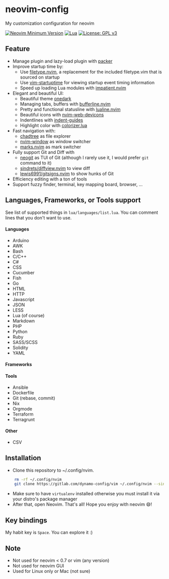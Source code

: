 # neovim-config

My customization configuration for neovim

[![Neovim Minimum Version](https://img.shields.io/badge/Neovim-0.7-blue?style=flat-square\&logo=Neovim\&logoColor=white)](https://github.com/neovim/neovim)
[![Lua](https://img.shields.io/badge/Made%20with%20Lua-blue.svg?style=flat-square\&logo=lua)](https://lua.org)
[![License: GPL v3](https://img.shields.io/badge/License-GPLv3-blue.svg)](https://www.gnu.org/licenses/gpl-3.0)

## Feature

* Manage plugin and lazy-load plugin with [packer](https://github.com/wbthomason/packer.nvim)
* Improve startup time by:
  * Use [filetype.nvim](https://github.com/nathom/filetype.nvim), a replacement for
    the included filetype.vim that is sourced on startup
  * Use [vim-startuptime](https://github.com/dstein64/vim-startuptime) for viewing
    startup event timing information
  * Speed up loading Lua modules with [impatient.nvim](https://github.com/lewis6991/impatient.nvim)
* Elegant and beautiful UI:
  * Beautiful theme [onedark](https://github.com/navarasu/onedark.nvim)
  * Managing tabs, buffers with [bufferline.nvim](https://github.com/akinsho/bufferline.nvim)
  * Pretty and functional statusline with [lualine.nvim](https://github.com/nvim-lualine/lualine.nvim)
  * Beautiful icons with [nvim-web-devicons](https://github.com/kyazdani42/nvim-web-devicons)
  * Indentlines with [indent-guides](https://github.com/glepnir/indent-guides.nvim)
  * Highlight color with [colorizer.lua](https://github.com/norcalli/nvim-colorizer.lua)
* Fast navigation with:
  * [chadtree](https://github.com/ms-jpq/chadtree) as file explorer
  * [nvim-window](https://gitlab.com/yorickpeterse/nvim-window) as window switcher
  * [marks.nvim](chentau/marks.nvim) as mark switcher
* Fully support Git and Diff with
  * [neogit](https://github.com/TimUntersberger/neogit) as TUI of Git
    (although I rarely use it, I would prefer `git` command to it)
  * [sindrets/diffview.nvim](https://github.com/sindrets/diffview.nvim) to view diff
  * [lewis6991/gitsigns.nvim](https://github.com/lewis6991/gitsigns.nvim) to show
    hunks of Git
* Efficiency editing with a ton of tools
* Support fuzzy finder, terminal, key mapping board, browser, ...

## Languages, Frameworks, or Tools support

See list of supported things in `lua/languages/list.lua`. You can comment lines that you don't want to use.

#### Languages
* Arduino
* AWK
* Bash
* C/C++
* C#
* CSS
* Cucumber
* Fish
* Go
* HTML
* HTTP
* Javascript
* JSON
* LESS
* Lua (of course)
* Markdown
* PHP
* Python
* Ruby
* SASS/SCSS
* Solidity
* YAML

#### Frameworks

#### Tools
* Ansible
* Dockerfile
* Git (rebase, commit)
* Nix
* Orgmode
* Terraform
* Terragrunt

#### Other
* CSV

## Installation

* Clone this repository to ~/.config/nvim.

```sh
    rm -rf ~/.config/nvim
    git clone https://gitlab.com/dynamo-config/vim ~/.config/nvim --single-branch
```

* Make sure to have `virtualenv` installed otherwise you must install it via
  your distro's package manager
* After that, open Neovim. That's all! Hope you enjoy with neovim :smile:!

## Key bindings

My habit key is `Space`. You can explore it :)

## Note

* Not used for neovim < 0.7 or vim (any version)
* Not used for neovim GUI
* Used for Linux only or Mac (not sure)
